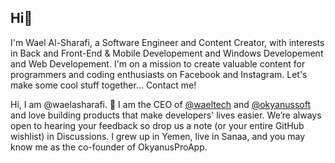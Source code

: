 ## Hi👋
I'm Wael Al-Sharafi, a Software Engineer and Content Creator, with interests in Back and Front-End & Mobile Developement and Windows Developement and Web Developement. I'm on a mission to create valuable content for programmers and coding enthusiasts on Facebook and Instagram. Let's make some cool stuff together... Contact me!

Hi, I am @waelasharafi. 👋 I am the CEO of <a href="https://github.com/waeltech">@waeltech</a>  and <a href="https://github.com/okyanussoft">@okyanussoft</a>  and love building products that make developers' lives easier. We’re always open to hearing your feedback so drop us a note (or your entire GitHub wishlist) in Discussions. I grew up in Yemen, live in Sanaa, and you may know me as the co-founder of OkyanusProApp.  
<!--
**waelalsharafi/WaelAlSharafi** is a ✨ _special_ ✨ repository because its `README.md` (this file) appears on your GitHub profile.

Here are some ideas to get you started:

- 🔭 I’m currently working on ...
- 🌱 I’m currently learning ...
- 👯 I’m looking to collaborate on ...
- 🤔 I’m looking for help with ...
- 💬 Ask me about ...
- 📫 How to reach me: ...
- 😄 Pronouns: ...
- ⚡ Fun fact: ...
-->
